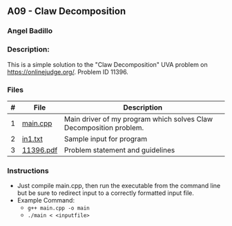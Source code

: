 ## A09 - Claw Decomposition
### Angel Badillo
### Description:

This is a simple solution to the "Claw Decomposition" UVA problem on https://onlinejudge.org/. Problem ID 11396.

### Files

| # | File                   | Description                                                        |
|:-:|------------------------|--------------------------------------------------------------------|
| 1 | [main.cpp](main.cpp)   | Main driver of my program which solves Claw Decomposition problem. |
| 2 | [in1.txt](in1.txt)     | Sample input for program                                           |
| 3 | [11396.pdf](11396.pdf) | Problem statement and guidelines                                   |

### Instructions

- Just compile main.cpp, then run the executable from the command line but be sure to redirect
input to a correctly formatted input file.
- Example Command:
    - `g++ main.cpp -o main`
    - `./main < <inputfile>`